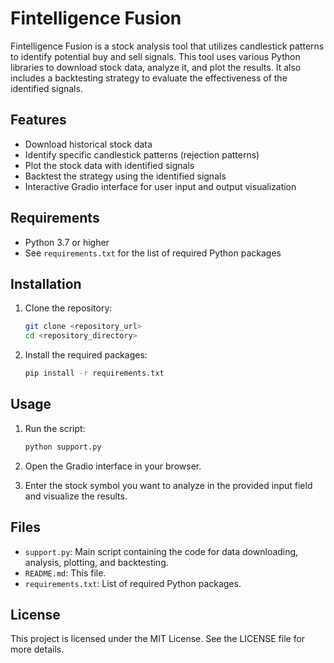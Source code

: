 # Fintelligence Fusion

Fintelligence Fusion is a stock analysis tool that utilizes candlestick patterns to identify potential buy and sell signals. This tool uses various Python libraries to download stock data, analyze it, and plot the results. It also includes a backtesting strategy to evaluate the effectiveness of the identified signals.

## Features

- Download historical stock data
- Identify specific candlestick patterns (rejection patterns)
- Plot the stock data with identified signals
- Backtest the strategy using the identified signals
- Interactive Gradio interface for user input and output visualization

## Requirements

- Python 3.7 or higher
- See `requirements.txt` for the list of required Python packages

## Installation

1. Clone the repository:
    ```bash
    git clone <repository_url>
    cd <repository_directory>
    ```

2. Install the required packages:
    ```bash
    pip install -r requirements.txt
    ```

## Usage

1. Run the script:
    ```bash
    python support.py
    ```

2. Open the Gradio interface in your browser.

3. Enter the stock symbol you want to analyze in the provided input field and visualize the results.

## Files

- `support.py`: Main script containing the code for data downloading, analysis, plotting, and backtesting.
- `README.md`: This file.
- `requirements.txt`: List of required Python packages.

## License

This project is licensed under the MIT License. See the LICENSE file for more details.
